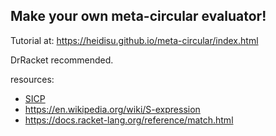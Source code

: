 ## Make your own meta-circular evaluator!

Tutorial at: https://heidisu.github.io/meta-circular/index.html

DrRacket recommended.



resources:

* [SICP](https://mitpress.mit.edu/sites/default/files/sicp/full-text/book/book-Z-H-26.html#%_sec_4.1)
* https://en.wikipedia.org/wiki/S-expression
* https://docs.racket-lang.org/reference/match.html
